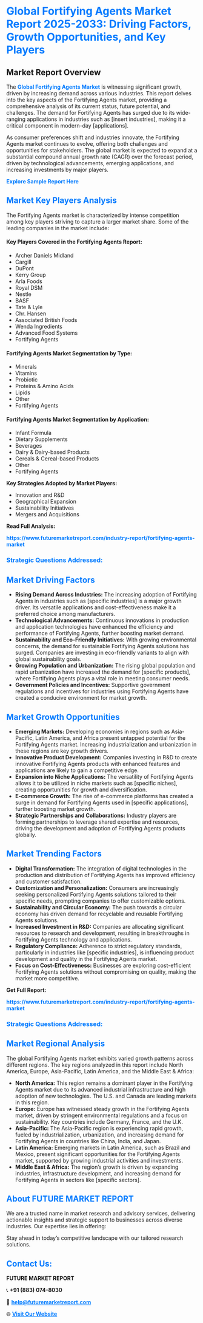 <h1 style="color: #007BFF;">Global Fortifying Agents Market Report 2025-2033: Driving Factors, Growth Opportunities, and Key Players</h1>

<section id="overview">
<h2>Market Report Overview</h2>
<p>The <a href="https://www.futuremarketreport.com/industry-report/fortifying-agents-market" style="color: #007BFF; text-decoration: none;"><strong>Global Fortifying Agents Market</strong></a> is witnessing significant growth, driven by increasing demand across various industries. This report delves into the key aspects of the Fortifying Agents market, providing a comprehensive analysis of its current status, future potential, and challenges. The demand for Fortifying Agents has surged due to its wide-ranging applications in industries such as [insert industries], making it a critical component in modern-day [applications].</p>
<p>As consumer preferences shift and industries innovate, the Fortifying Agents market continues to evolve, offering both challenges and opportunities for stakeholders. The global market is expected to expand at a substantial compound annual growth rate (CAGR) over the forecast period, driven by technological advancements, emerging applications, and increasing investments by major players.</p>
</section>

<section id="overview">
<p><a href="https://www.futuremarketreport.com/request-sample/reportId=100177" style="color: #007BFF; text-decoration: none;"><strong>Explore Sample Report Here</strong></a></p>
</section>

<section id="key-players">
<h2 style="color: #007BFF;">Market Key Players Analysis</h2>
<p>The Fortifying Agents market is characterized by intense competition among key players striving to capture a larger market share. Some of the leading companies in the market include:</p>
<h4>Key Players Covered in the Fortifying Agents Report:</h4>
<ul><li>Archer Daniels Midland</li><li>Cargill</li><li>DuPont</li><li>Kerry Group</li><li>Arla Foods</li><li>Royal DSM</li><li>Nestle</li><li>BASF</li><li>Tate &amp; Lyle</li><li>Chr. Hansen</li><li>Associated British Foods</li><li>Wenda Ingredients</li><li>Advanced Food Systems</li><li>Fortifying Agents</li></ul>
<h4>Fortifying Agents Market Segmentation by Type:</h4>
<ul><li>Minerals</li><li>Vitamins</li><li>Probiotic</li><li>Proteins &amp; Amino Acids</li><li>Lipids</li><li>Other</li><li>Fortifying Agents</li></ul>

<h4>Fortifying Agents Market Segmentation by Application:</h4>
<ul><li>Infant Formula</li><li>Dietary Supplements</li><li>Beverages</li><li>Dairy &amp; Dairy-based Products</li><li>Cereals &amp; Cereal-based Products</li><li>Other</li><li>Fortifying Agents</li></ul>
<p><strong>Key Strategies Adopted by Market Players:</strong></p>
<ul>
<li>Innovation and R&D</li>
<li>Geographical Expansion</li>
<li>Sustainability Initiatives</li>
<li>Mergers and Acquisitions</li>
</ul>
</section>

<section>
<p><strong>Read Full Analysis: </strong></p><a href="https://www.futuremarketreport.com/industry-report/fortifying-agents-market" style="color: #007BFF; text-decoration: none;"><strong>https://www.futuremarketreport.com/industry-report/fortifying-agents-market</strong></a>
<h3 style="color: #007BFF;">Strategic Questions Addressed:</h3>
</section>

<section id="driving-factors">
<h2 style="color: #007BFF;">Market Driving Factors</h2>
<ul>
<li><strong>Rising Demand Across Industries:</strong> The increasing adoption of Fortifying Agents in industries such as [specific industries] is a major growth driver. Its versatile applications and cost-effectiveness make it a preferred choice among manufacturers.</li>
<li><strong>Technological Advancements:</strong> Continuous innovations in production and application technologies have enhanced the efficiency and performance of Fortifying Agents, further boosting market demand.</li>
<li><strong>Sustainability and Eco-Friendly Initiatives:</strong> With growing environmental concerns, the demand for sustainable Fortifying Agents solutions has surged. Companies are investing in eco-friendly variants to align with global sustainability goals.</li>
<li><strong>Growing Population and Urbanization:</strong> The rising global population and rapid urbanization have increased the demand for [specific products], where Fortifying Agents plays a vital role in meeting consumer needs.</li>
<li><strong>Government Policies and Incentives:</strong> Supportive government regulations and incentives for industries using Fortifying Agents have created a conducive environment for market growth.</li>
</ul>
</section>

<section id="growth-opportunities">
<h2 style="color: #007BFF;">Market Growth Opportunities</h2>
<ul>
<li><strong>Emerging Markets:</strong> Developing economies in regions such as Asia-Pacific, Latin America, and Africa present untapped potential for the Fortifying Agents market. Increasing industrialization and urbanization in these regions are key growth drivers.</li>
<li><strong>Innovative Product Development:</strong> Companies investing in R&D to create innovative Fortifying Agents products with enhanced features and applications are likely to gain a competitive edge.</li>
<li><strong>Expansion into Niche Applications:</strong> The versatility of Fortifying Agents allows it to be utilized in niche markets such as [specific niches], creating opportunities for growth and diversification.</li>
<li><strong>E-commerce Growth:</strong> The rise of e-commerce platforms has created a surge in demand for Fortifying Agents used in [specific applications], further boosting market growth.</li>
<li><strong>Strategic Partnerships and Collaborations:</strong> Industry players are forming partnerships to leverage shared expertise and resources, driving the development and adoption of Fortifying Agents products globally.</li>
</ul>
</section>

<section id="trending-factors">
<h2 style="color: #007BFF;">Market Trending Factors</h2>
<ul>
<li><strong>Digital Transformation:</strong> The integration of digital technologies in the production and distribution of Fortifying Agents has improved efficiency and customer satisfaction.</li>
<li><strong>Customization and Personalization:</strong> Consumers are increasingly seeking personalized Fortifying Agents solutions tailored to their specific needs, prompting companies to offer customizable options.</li>
<li><strong>Sustainability and Circular Economy:</strong> The push towards a circular economy has driven demand for recyclable and reusable Fortifying Agents solutions.</li>
<li><strong>Increased Investment in R&D:</strong> Companies are allocating significant resources to research and development, resulting in breakthroughs in Fortifying Agents technology and applications.</li>
<li><strong>Regulatory Compliance:</strong> Adherence to strict regulatory standards, particularly in industries like [specific industries], is influencing product development and quality in the Fortifying Agents market.</li>
<li><strong>Focus on Cost-Effectiveness:</strong> Businesses are exploring cost-efficient Fortifying Agents solutions without compromising on quality, making the market more competitive.</li>
</ul>
</section>

<section>
<p><strong>Get Full Report: </strong></p><a href="https://www.futuremarketreport.com/industry-report/fortifying-agents-market" style="color: #007BFF; text-decoration: none;"><strong>https://www.futuremarketreport.com/industry-report/fortifying-agents-market</strong></a>
<h3 style="color: #007BFF;">Strategic Questions Addressed:</h3>
</section>


<section id="regional-analysis">
<h2 style="color: #007BFF;">Market Regional Analysis</h2>
<p>The global Fortifying Agents market exhibits varied growth patterns across different regions. The key regions analyzed in this report include North America, Europe, Asia-Pacific, Latin America, and the Middle East & Africa:</p>
<ul>
<li><strong>North America:</strong> This region remains a dominant player in the Fortifying Agents market due to its advanced industrial infrastructure and high adoption of new technologies. The U.S. and Canada are leading markets in this region.</li>
<li><strong>Europe:</strong> Europe has witnessed steady growth in the Fortifying Agents market, driven by stringent environmental regulations and a focus on sustainability. Key countries include Germany, France, and the U.K.</li>
<li><strong>Asia-Pacific:</strong> The Asia-Pacific region is experiencing rapid growth, fueled by industrialization, urbanization, and increasing demand for Fortifying Agents in countries like China, India, and Japan.</li>
<li><strong>Latin America:</strong> Emerging markets in Latin America, such as Brazil and Mexico, present significant opportunities for the Fortifying Agents market, supported by growing industrial activities and investments.</li>
<li><strong>Middle East & Africa:</strong> The region’s growth is driven by expanding industries, infrastructure development, and increasing demand for Fortifying Agents in sectors like [specific sectors].</li>
</ul>
</section>

<footer>
<h2 style="color: #007BFF;">About FUTURE MARKET REPORT</h2>
<p>We are a trusted name in market research and advisory services, delivering actionable insights and strategic support to businesses across diverse industries. Our expertise lies in offering:</p>

<p>Stay ahead in today’s competitive landscape with our tailored research solutions.</p>

<h2 style="color: #007BFF;">Contact Us:</h2>
<p><strong>FUTURE MARKET REPORT</strong></p>
<p>📞 <strong>+91 (883) 074-8030</strong></p>
<p>📧 <strong><a href="mailto:help@futuremarketreport.com" style="color: #007BFF;">help@futuremarketreport.com</a></strong></p>
<p>🌐 <strong><a href="https://www.futuremarketreport.com/" style="color: #007BFF;">Visit Our Website</a></strong></p>
</footer>